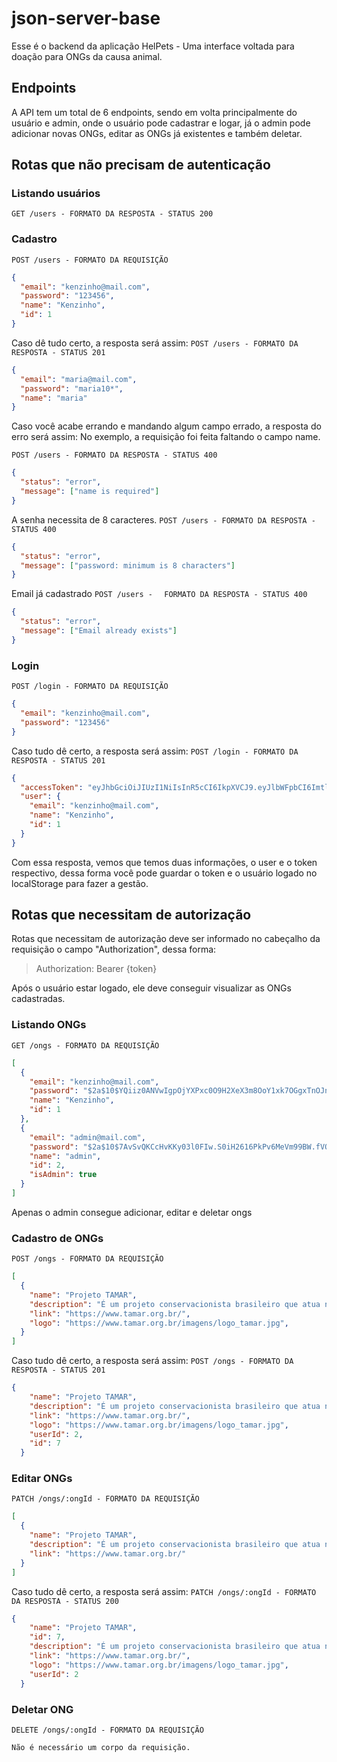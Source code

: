 # json-server-base

Esse é o backend da aplicação HelPets - Uma interface voltada para doação para ONGs da causa animal.

## Endpoints

A API tem um total de 6 endpoints, sendo em volta principalmente do usuário e admin, onde o usuário pode cadastrar e logar, já o admin pode adicionar novas ONGs, editar as ONGs já existentes e também deletar.

## Rotas que não precisam de autenticação

### Listando usuários

`GET /users - FORMATO DA RESPOSTA - STATUS 200`

### Cadastro

`POST /users - FORMATO DA REQUISIÇÃO`

```json
{
  "email": "kenzinho@mail.com",
  "password": "123456",
  "name": "Kenzinho",
  "id": 1
}
```

Caso dê tudo certo, a resposta será assim:
`POST /users - FORMATO DA RESPOSTA - STATUS 201`

```json
{
  "email": "maria@mail.com",
  "password": "maria10*",
  "name": "maria"
}
```

Caso você acabe errando e mandando algum campo errado, a resposta do erro será assim:
No exemplo, a requisição foi feita faltando o campo name.

`POST /users - FORMATO DA RESPOSTA - STATUS 400 `

```json
{
  "status": "error",
  "message": ["name is required"]
}
```

A senha necessita de 8 caracteres.
`POST /users - FORMATO DA RESPOSTA - STATUS 400`

```json
{
  "status": "error",
  "message": ["password: minimum is 8 characters"]
}
```

Email já cadastrado
`POST /users - `
` FORMATO DA RESPOSTA - STATUS 400`

```json
{
  "status": "error",
  "message": ["Email already exists"]
}
```

### Login

`POST /login - FORMATO DA REQUISIÇÃO`

```json
{
  "email": "kenzinho@mail.com",
  "password": "123456"
}
```

Caso tudo dê certo, a resposta será assim:
`POST /login - FORMATO DA RESPOSTA - STATUS 201`

```json
{
  "accessToken": "eyJhbGciOiJIUzI1NiIsInR5cCI6IkpXVCJ9.eyJlbWFpbCI6ImtlbnppbmhvQG1haWwuY29tIiwiaWF0IjoxNjgyNTQ0NzYwLCJleHAiOjE2ODI1NDgzNjAsInN1YiI6IjEifQ.6s9HJpiHPhxrJ7dIJeukxhgfmo73EaPF0LXXE7HD5dY",
  "user": {
    "email": "kenzinho@mail.com",
    "name": "Kenzinho",
    "id": 1
  }
}
```

Com essa resposta, vemos que temos duas informações, o user e o token respectivo, dessa forma você pode guardar o token e o usuário logado no localStorage para fazer a gestão.

## Rotas que necessitam de autorização

Rotas que necessitam de autorização deve ser informado no cabeçalho da requisição o campo "Authorization", dessa forma:

> Authorization: Bearer {token}

Após o usuário estar logado, ele deve conseguir visualizar as ONGs cadastradas.

### Listando ONGs

`GET /ongs - FORMATO DA REQUISIÇÃO`

```json
[
  {
    "email": "kenzinho@mail.com",
    "password": "$2a$10$YQiiz0ANVwIgpOjYXPxc0O9H2XeX3m8OoY1xk7OGgxTnOJnsZU7FO",
    "name": "Kenzinho",
    "id": 1
  },
  {
    "email": "admin@mail.com",
    "password": "$2a$10$7AvSvQKCcHvKKy03l0FIw.S0iH2616PkPv6MeVm99BW.fVOppk/r.",
    "name": "admin",
    "id": 2,
    "isAdmin": true
  }
]
```

Apenas o admin consegue adicionar, editar e deletar ongs

### Cadastro de ONGs

`POST /ongs - FORMATO DA REQUISIÇÃO`

```json
[
  {
    "name": "Projeto TAMAR",
    "description": "É um projeto conservacionista brasileiro que atua na preservação das tartarugas-marinhas ameaçadas de extinção. É uma entidade de direito privado, sem fins lucrativos e fica sediado na Praia do Forte, no município de Mata de São João, no interior do estado da Bahia.",
    "link": "https://www.tamar.org.br/",
    "logo": "https://www.tamar.org.br/imagens/logo_tamar.jpg",
  }
]
```

Caso tudo dê certo, a resposta será assim:
`POST /ongs - FORMATO DA RESPOSTA - STATUS 201`

```json
{
    "name": "Projeto TAMAR",
    "description": "É um projeto conservacionista brasileiro que atua na preservação das tartarugas-marinhas ameaçadas de extinção. É uma entidade de direito privado, sem fins lucrativos e fica sediado na Praia do Forte, no município de Mata de São João, no interior do estado da Bahia.",
    "link": "https://www.tamar.org.br/",
    "logo": "https://www.tamar.org.br/imagens/logo_tamar.jpg",
    "userId": 2,
    "id": 7
  }
```

### Editar ONGs

`PATCH /ongs/:ongId - FORMATO DA REQUISIÇÃO`

```json
[
  {
    "name": "Projeto TAMAR",
    "description": "É um projeto conservacionista brasileiro que atua na preservação das tartarugas-marinhas ameaçadas de extinção. É uma entidade de direito privado, sem fins lucrativos e fica sediado na Praia do Forte, no município de Mata de São João, no interior do estado da Bahia.",
    "link": "https://www.tamar.org.br/"
  }
]
```
Caso tudo dê certo, a resposta será assim:
`PATCH /ongs/:ongId - FORMATO DA RESPOSTA - STATUS 200`

```json
{
    "name": "Projeto TAMAR",
    "id": 7,
    "description": "É um projeto conservacionista brasileiro que atua na preservação das tartarugas-marinhas ameaçadas de extinção. É uma entidade de direito privado, sem fins lucrativos e fica sediado na Praia do Forte, no município de Mata de São João, no interior do estado da Bahia.",
    "link": "https://www.tamar.org.br/",
    "logo": "https://www.tamar.org.br/imagens/logo_tamar.jpg",
    "userId": 2
  }
```

### Deletar ONG

`DELETE /ongs/:ongId - FORMATO DA REQUISIÇÃO`

```
Não é necessário um corpo da requisição.
```
